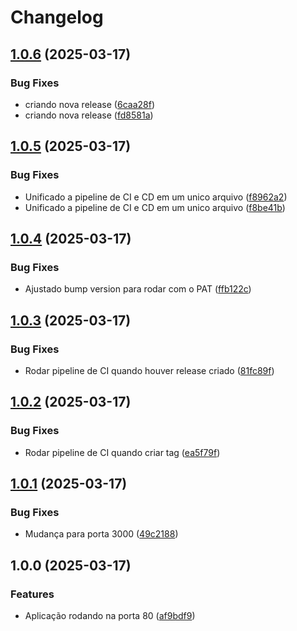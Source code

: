# Changelog

## [1.0.6](https://github.com/guinhoz/testmb/compare/v1.0.5...v1.0.6) (2025-03-17)


### Bug Fixes

* criando nova release ([6caa28f](https://github.com/guinhoz/testmb/commit/6caa28f4af4fb051b3e5725d291cefa5396a0108))
* criando nova release ([fd8581a](https://github.com/guinhoz/testmb/commit/fd8581a4ad821d79494a0cec9b0559230b2d9819))

## [1.0.5](https://github.com/guinhoz/testmb/compare/v1.0.4...v1.0.5) (2025-03-17)


### Bug Fixes

* Unificado a pipeline de CI e CD em um unico arquivo ([f8962a2](https://github.com/guinhoz/testmb/commit/f8962a2d2996983afd6eb1f90f01cf25d9778dc2))
* Unificado a pipeline de CI e CD em um unico arquivo ([f8be41b](https://github.com/guinhoz/testmb/commit/f8be41b6ebe130fcdf937683385835d07fe544a9))

## [1.0.4](https://github.com/guinhoz/testmb/compare/v1.0.3...v1.0.4) (2025-03-17)


### Bug Fixes

* Ajustado bump version para rodar com o PAT ([ffb122c](https://github.com/guinhoz/testmb/commit/ffb122c323368e81cc6ba0ad9f78d999835765dd))

## [1.0.3](https://github.com/guinhoz/testmb/compare/v1.0.2...v1.0.3) (2025-03-17)


### Bug Fixes

* Rodar pipeline de CI quando houver release criado ([81fc89f](https://github.com/guinhoz/testmb/commit/81fc89f4e8dee8ef8dad73ba3e2004c36e6b9bfb))

## [1.0.2](https://github.com/guinhoz/testmb/compare/v1.0.1...v1.0.2) (2025-03-17)


### Bug Fixes

* Rodar pipeline de CI quando criar tag ([ea5f79f](https://github.com/guinhoz/testmb/commit/ea5f79fb778d85064b12abbe7f6a774739151062))

## [1.0.1](https://github.com/guinhoz/testmb/compare/v1.0.0...v1.0.1) (2025-03-17)


### Bug Fixes

* Mudança para porta 3000 ([49c2188](https://github.com/guinhoz/testmb/commit/49c218878937a884fa6367298265ad343b0d3e4b))

## 1.0.0 (2025-03-17)


### Features

* Aplicação rodando na porta 80 ([af9bdf9](https://github.com/guinhoz/testmb/commit/af9bdf9bdb2c382d54ee6c94f06b86e32c814a07))
